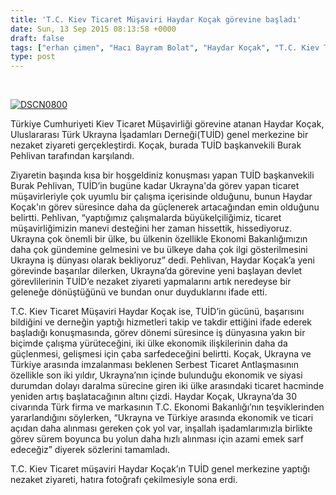 ```yaml
---
title: 'T.C. Kiev Ticaret Müşaviri Haydar Koçak görevine başladı'
date: Sun, 13 Sep 2015 08:13:58 +0000
draft: false
tags: ["erhan çimen", "Hacı Bayram Bolat", "Haydar Koçak", "T.C. Kiev Ticaret müşaviri", "T.C. Kiev Ticaret müşavirliği", "TUİD (Türk Ukrayna İşadamları Derneği)", "Ziyaret"]
type: post
---
```


 

[![DSCN0800](http://burakpehlivan.org/wp-content/uploads/2015/09/DSCN0800.jpg)](http://burakpehlivan.org/wp-content/uploads/2015/09/DSCN0800.jpg)

Türkiye Cumhuriyeti Kiev Ticaret Müşavirliği görevine atanan Haydar Koçak, Uluslararası Türk Ukrayna İşadamları Derneği(TUİD) genel merkezine bir nezaket ziyareti gerçekleştirdi. Koçak, burada TUİD başkanvekili Burak Pehlivan tarafından karşılandı.

Ziyaretin başında kısa bir hoşgeldiniz konuşması yapan TUİD başkanvekili Burak Pehlivan, TUİD’in bugüne kadar Ukrayna'da görev yapan ticaret müşavirleriyle çok uyumlu bir çalışma içerisinde olduğunu, bunun Haydar Koçak'ın görev süresince daha da güçlenerek artacağından emin olduğunu belirtti. Pehlivan, “yaptığımız çalışmalarda büyükelçiliğimiz, ticaret müşavirliğimizin manevi desteğini her zaman hissettik, hissediyoruz. Ukrayna çok önemli bir ülke, bu ülkenin özellikle Ekonomi Bakanlığımızın daha çok gündemine gelmesini ve bu ülkeye daha çok ilgi gösterilmesini Ukrayna iş dünyası olarak bekliyoruz” dedi. Pehlivan, Haydar Koçak’a yeni görevinde başarılar dilerken, Ukrayna’da görevine yeni başlayan devlet görevlilerinin TUİD’e nezaket ziyareti yapmalarını artık neredeyse bir geleneğe dönüştüğünü ve bundan onur duyduklarını ifade etti.

T.C. Kiev Ticaret Müşaviri Haydar Koçak ise, TUİD’in gücünü, başarısını bildiğini ve derneğin yaptığı hizmetleri takip ve takdir ettiğini ifade ederek başladığı konuşmasında, görev dönemi süresince iş dünyasına yakın bir biçimde çalışma yürüteceğini, iki ülke ekonomik ilişkilerinin daha da güçlenmesi, gelişmesi için çaba sarfedeceğini belirtti. Koçak, Ukrayna ve Türkiye arasında imzalanması beklenen Serbest Ticaret Antlaşmasının özellikle son iki yıldır, Ukrayna’nın içinde bulunduğu ekonomik ve siyasi durumdan dolayı daralma sürecine giren iki ülke arasındaki ticaret hacminde yeniden artış başlatacağının altını çizdi. Haydar Koçak, Ukrayna’da 30 civarında Türk firma ve markasının T.C. Ekonomi Bakanlığı’nın teşviklerinden yararlandığını söylerken, “Ukrayna ve Türkiye arasında ekonomik ve ticari açıdan daha alınması gereken çok yol var, inşallah işadamlarımızla birlikte görev sürem boyunca bu yolun daha hızlı alınması için azami emek sarf edeceğiz” diyerek sözlerini tamamladı.

T.C. Kiev Ticaret müşaviri Haydar Koçak’ın TUİD genel merkezine yaptığı nezaket ziyareti, hatıra fotoğrafı çekilmesiyle sona erdi.